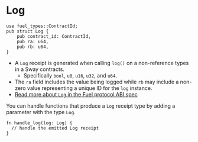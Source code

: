 # Log

```rust, ignore
use fuel_types::ContractId;
pub struct Log {
    pub contract_id: ContractId,
    pub ra: u64,
    pub rb: u64,
}
```

- A `Log` receipt is generated when calling `log()` on a non-reference types in a Sway contracts.
  - Specifically `bool`, `u8`, `u16`, `u32`, and `u64`.
- The `ra` field includes the value being logged while `rb` may include a non-zero value representing a unique ID for the `log` instance.
- [Read more about `Log` in the Fuel protocol ABI spec](https://specs.fuel.network/master/abi/receipts.html#log-receipt)

You can handle functions that produce a `Log` receipt type by adding a parameter with the type `Log`.

```rust, ignore
fn handle_log(log: Log) {
  // handle the emitted Log receipt
}
```

